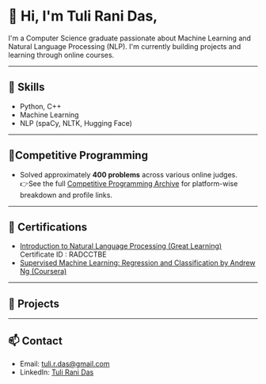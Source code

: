 # 👋 Hi, I'm Tuli Rani Das,

I'm a Computer Science graduate passionate about Machine Learning and Natural Language Processing (NLP). I'm currently building projects and learning through online courses.

---

## 🚀 Skills
- Python, C++
- Machine Learning
- NLP (spaCy, NLTK, Hugging Face)
---

## 🧮Competitive Programming
- Solved approximately **400 problems** across various online judges.  
👉See the full [Competitive Programming Archive](https://github.com/TuliDas/Competitive-Programming-Archive#readme) for platform-wise breakdown and profile links.

---

## 📜 Certifications
- [Introduction to Natural Language Processing (Great Learning)](https://www.mygreatlearning.com/certificate/RADCCTBE)
  Certificate ID : RADCCTBE
- [Supervised Machine Learning: Regression and Classification by Andrew Ng (Coursera)](https://coursera.org/share/8034a86edf8993ffc98dba0283670cf3)
  
---

## 📂 Projects

---

## 📫 Contact
- Email: tuli.r.das@gmail.com 
- LinkedIn: [Tuli Rani Das](https://www.linkedin.com/in/tuli-rani-das-a41a762ab/?trk=opento_sprofile_topcard)
